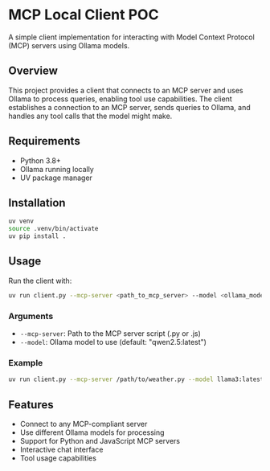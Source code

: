 # MCP Local Client POC

A simple client implementation for interacting with Model Context Protocol (MCP) servers using Ollama models.

## Overview

This project provides a client that connects to an MCP server and uses Ollama to process queries, enabling tool use capabilities. The client establishes a connection to an MCP server, sends queries to Ollama, and handles any tool calls that the model might make.

## Requirements

- Python 3.8+
- Ollama running locally
- UV package manager

## Installation

```bash
uv venv
source .venv/bin/activate
uv pip install .
```

## Usage

Run the client with:

```bash
uv run client.py --mcp-server <path_to_mcp_server> --model <ollama_model>
```

### Arguments

- `--mcp-server`: Path to the MCP server script (.py or .js)
- `--model`: Ollama model to use (default: "qwen2.5:latest")

### Example

```bash
uv run client.py --mcp-server /path/to/weather.py --model llama3:latest
```

## Features

- Connect to any MCP-compliant server
- Use different Ollama models for processing
- Support for Python and JavaScript MCP servers
- Interactive chat interface
- Tool usage capabilities
